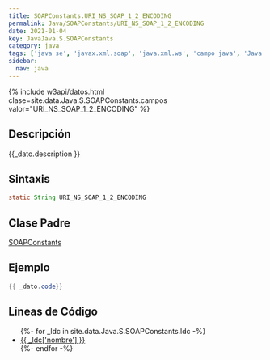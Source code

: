 ```yaml
---
title: SOAPConstants.URI_NS_SOAP_1_2_ENCODING
permalink: Java/SOAPConstants/URI_NS_SOAP_1_2_ENCODING
date: 2021-01-04
key: JavaJava.S.SOAPConstants
category: java
tags: ['java se', 'javax.xml.soap', 'java.xml.ws', 'campo java', 'Java 1.6']
sidebar: 
  nav: java
---
```


{% include w3api/datos.html clase=site.data.Java.S.SOAPConstants.campos valor="URI_NS_SOAP_1_2_ENCODING" %}

## Descripción
{{_dato.description }}

## Sintaxis
~~~java
static String URI_NS_SOAP_1_2_ENCODING
~~~

## Clase Padre
[SOAPConstants](/Java/SOAPConstants/)

## Ejemplo
~~~java
{{ _dato.code}}
~~~

## Líneas de Código
<ul>
{%- for _ldc in site.data.Java.S.SOAPConstants.ldc -%}
   <li>
       <a href="{{_ldc['url'] }}">{{ _ldc['nombre'] }}</a>
   </li>
{%- endfor -%}
</ul>

